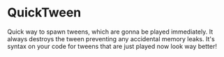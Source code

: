 # QuickTween
Quick way to spawn tweens, which are gonna be played immediately. It always destroys the tween preventing any accidental memory leaks. It's syntax on your code for tweens that are just played now look way better!

